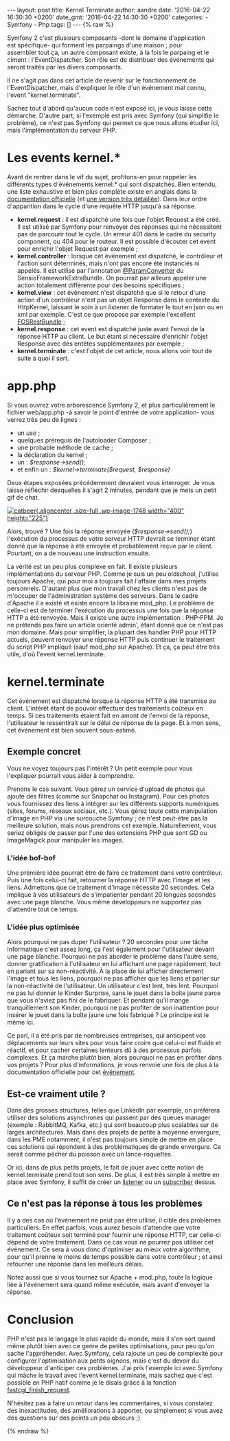 --- layout: post title: Kernel Terminate author: aandre date:
'2016-04-22 16:30:30 +0200' date\_gmt: '2016-04-22 14:30:30 +0200'
categories: - Symfony - Php tags: \[\] --- {% raw %}

Symfony 2 c'est plusieurs composants -dont le domaine d'application
est spécifique- qui forment les parpaings d'une maison ; pour
assembler tout ça, un autre composant existe, à la fois le parpaing et
le ciment : l'EventDispatcher. Son rôle est de distribuer des événements
qui seront traités par les divers composants.

Il ne s'agit pas dans cet article de revenir sur le fonctionnement de
l'EventDispatcher, mais d'expliquer le rôle d'un événement mal connu,
l'event "kernel.terminate".

Sachez tout d'abord qu'aucun code n'est exposé ici, je vous laisse cette
démarche. D'autre part, si l'exemple est pris avec Symfony (qui
simplifie le problème), ce n'est pas Symfony qui permet ce que nous
allons étudier ici, mais l'implémentation du serveur PHP.

Les events kernel.\*
====================

Avant de rentrer dans le vif du sujet, profitons-en pour rappeler les
différents types d'événements kernel.\* qui sont dispatchés. Bien
entendu, une liste exhaustive et bien plus complète existe en anglais
dans la [documentation
officielle](http://symfony.com/doc/current/reference/events.html) (et
[une version très
détaillée](http://symfony.com/doc/current/components/http_kernel/introduction.html)).
Dans leur ordre d'apparition dans le cycle d'une requête HTTP jusqu'à sa
réponse.

-   **kernel.request** : il est dispatché une fois que l'objet Request a
    été créé. Il est utilisé par Symfony pour renvoyer des réponses qui
    ne nécessitent pas de parcourir tout le cycle. Un erreur 401 dans le
    cadre du security component, ou 404 pour le routeur. Il est possible
    d'écouter cet event pour enrichir l'objet Request par exemple ;
-   **kernel.controller** : lorsque cet événement est dispatché, le
    contrôleur et l'action sont déterminés, mais n'ont pas encore été
    instanciés ni appelés. Il est utilisé par l'annotation
    [@ParamConverter](http://symfony.com/doc/current/bundles/SensioFrameworkExtraBundle/annotations/converters.html)
    du SensioFrameworkExtraBundle. On pourrait par ailleurs appeler une
    action totalement différente pour des besoins spécifiques ;
-   **kernel.view** : cet événement n'est dispatché que si le retour
    d'une action d'un contrôleur n'est pas un objet Response dans le
    contexte du HttpKernel, laissant le soin à un listener de formater
    le tout en json ou en xml par exemple. C'est ce que propose par
    exemple l'excellent
    [FOSRestBundle](http://symfony.com/doc/current/bundles/FOSRestBundle/index.html) ;
-   **kernel.response** : cet event est dispatché juste avant l'envoi de
    la réponse HTTP au client. Le but étant si nécessaire d'enrichir
    l'objet Response avec des entêtes supplémentaires par exemple ;
-   **kernel.terminate** : c'est l'objet de cet article, nous allons
    voir tout de suite à quoi il sert.

app.php
=======

Si vous ouvrez votre arborescence Symfony 2, et plus particulièrement le
fichier web/app.php -à savoir le point d'entrée de votre application-
vous verrez très peu de lignes :

-   un *use* ;
-   quelques prérequis de l'autoloader Composer ;
-   une probable méthode de cache ;
-   la déclaration du kernel ;
-   un : *\$response-&gt;send();*
-   et enfin un : *\$kernel-&gt;terminate(\$request, \$response)*

Deux étapes exposées précédemment devraient vous interroger. Je vous
laisse réfléchir desquelles il s'agit 2 minutes, pendant que je mets un
petit gif de chat.

[![catbeer](http://blog.eleven-labs.com/wp-content/uploads/2016/04/catbeer.gif){.aligncenter
.size-full .wp-image-1748 width="400"
height="225"}](http://blog.eleven-labs.com/wp-content/uploads/2016/04/catbeer.gif)

Alors, trouvé ? Une fois la réponse envoyée (*\$response-&gt;send();*)
l'exécution du processus de votre serveur HTTP devrait se terminer étant
donné que la réponse à été envoyée et probablement reçue par le client.
Pourtant, on a de nouveau une instruction ensuite.

La vérité est un peu plus complexe en fait. Il existe plusieurs
implémentations du serveur PHP. Comme je suis un peu oldschool,
j'utilise toujours Apache, qui pour moi a toujours fait l'affaire dans
mes projets personnels. D'autant plus que mon travail chez les
clients n'est pas de m'occuper de l'administration système des serveurs.
Dans le cadre d'Apache il a existé et existe encore la librairie
mod\_php. Le problème de celle-ci est de terminer l'exécution du
processus une fois que la réponse HTTP a été renvoyée. Mais il
existe une autre implémentation : PHP-FPM. Je ne prétends pas faire
un article orienté admin', étant donné que ce n'est pas mon domaine.
Mais pour simplifier, la plupart des handler PHP pour HTTP actuels,
peuvent renvoyer une réponse HTTP puis continuer le traitement du script
PHP impliqué (sauf mod\_php sur Apache). Et ça, ça peut être très utile,
d'où l'event kernel.terminate.

kernel.terminate
================

Cet événement est dispatché lorsque la réponse HTTP à été transmise au
client. L'intérêt étant de pouvoir effectuer des traitements coûteux en
temps. Si ces traitements étaient fait en amont de l'envoi de la
réponse, l'utilisateur le ressentirait sur le délai de réponse de la
page. Et à mon sens, cet événement est bien souvent sous-estimé.

Exemple concret
---------------

Vous ne voyez toujours pas l'intérêt ? Un petit exemple pour vous
l'expliquer pourrait vous aider à comprendre.

Prenons le cas suivant. Vous gérez un service d'upload de photos qui
ajoute des filtres (comme sur Snapchat ou Instagram). Pour ces photos
vous fournissez des liens à intégrer sur les différents supports
numériques (sites, forums, réseaux sociaux, etc.). Vous gérez toute
cette manipulation d'image en PHP via une surcouche Symfony ; ce
n'est peut-être pas la meilleure solution, mais nous prendrons cet
exemple. Naturellement, vous seriez obligés de passer par l'une des
extensions PHP que sont GD ou ImageMagick pour manipuler les images.

### L'idée bof-bof

Une première idée pourrait être de faire ce traitement dans votre
contrôleur. Puis une fois celui-ci fait, retourner la réponse HTTP avec
l'image et les liens. Admettons que ce traitement d'image nécessite 20
secondes. Cela implique à vos utilisateurs de s'impatienter pendant 20
longues secondes avec une page blanche. Vous même développeurs ne
supportez pas d'attendre tout ce temps.

### L'idée plus optimisée

Alors pourquoi ne pas duper l'utilisateur ? 20 secondes pour une tâche
informatique c'est assez long, ça l'est également pour l'utilisateur
devant une page blanche. Pourquoi ne pas aborder le problème dans
l'autre sens, donner gratification à l'utilisateur en lui affichant une
page rapidement, tout en pariant sur sa non-réactivité. À la place de
lui afficher directement l'image et tous les liens, pourquoi ne pas
afficher que les liens et parier sur la non-réactivité de l'utilisateur.
Un utilisateur c'est lent, très lent. Pourquoi ne pas lui donner le
Kinder Surprise, sans le jouet dans la boîte jaune parce que vous
n'aviez pas fini de le fabriquer. Et pendant qu'il mange tranquillement
son Kinder, pourquoi ne pas profiter de son inattention pour insérer le
jouet dans la boîte jaune une fois fabriqué ? Le principe est le même
ici.

Ce pari, il a été pris par de nombreuses entreprises, qui anticipent vos
déplacements sur leurs sites pour vous faire croire que celui-ci
est fluide et réactif, et pour cacher certaines lenteurs dû à des
processus parfois complexes. Et ça marche plutôt bien, alors pourquoi ne
pas en profiter dans vos projets ? Pour plus d'informations, je vous
renvoie une fois de plus à la documentation officielle pour
cet [événement](http://symfony.com/doc/current/components/http_kernel/introduction.html#the-kernel-terminate-event).

Est-ce vraiment utile ?
-----------------------

Dans des grosses structures, telles que LinkedIn par exemple, on
préférera utiliser des solutions asynchrones qui passent par des queues
manager (exemple : RabbitMQ, Kafka, etc.) qui sont beaucoup plus
scalables sur de larges architectures. Mais dans des projets de petite à
moyenne envergure, dans les PME notamment, il n'est pas toujours simple
de mettre en place ces solutions qui répondent à des problématiques de
grande envergure. Ce serait comme pêcher du poisson avec un
lance-roquettes.

Or ici, dans de plus petits projets, le fait de jouer avec cette notion
de kernel.terminate prend tout son sens. De plus, il est très simple à
mettre en place avec Symfony, il suffit de créer un
[listener](http://symfony.com/doc/current/cookbook/event_dispatcher/event_listener.html#creating-an-event-listener)
ou un
[subscriber](http://symfony.com/doc/current/cookbook/event_dispatcher/event_listener.html#creating-an-event-subscriber) dessus.

Ce n'est pas la réponse à tous les problèmes
--------------------------------------------

Il y a des cas où l'événement ne peut pas être utilisé, il cible des
problèmes particuliers. En effet parfois, vous aurez besoin d'attendre
que votre traitement coûteux soit terminé pour fournir une réponse HTTP,
car celle-ci dépend de votre traitement. Dans ce cas vous ne pourrez pas
utiliser cet événement. Ce sera à vous donc d'optimiser au mieux votre
algorithme, pour qu'il prenne le moins de temps possible dans votre
contrôleur ; et ainsi retourner une réponse dans les meilleurs délais.

Notez aussi que si vous tournez sur Apache + mod\_php, toute la logique
liée à l'événement sera quand même exécutée, mais avant d'envoyer la
réponse.

Conclusion
==========

PHP n'est pas le langage le plus rapide du monde, mais il s'en sort
quand même plutôt bien avec ce genre de petites optimisations, pour peu
qu'on sache l'appréhender. Avec Symfony, cela rajoute un peu de
complexité pour configurer l'optimisation aux petits oignons, mais c'est
du devoir du développeur d'anticiper ces problèmes. J'ai pris l'exemple
ici avec Symfony qui mâche le travail avec l'event kernel.terminate,
mais sachez que c'est possible en PHP natif comme je le disais grâce à
la fonction
[fastcgi\_finish\_request](http://php.net/manual/en/function.fastcgi-finish-request.php).

N'hésitez pas à faire un retour dans les commentaires, si vous constatez
des inexactitudes, des améliorations à apporter, ou simplement si vous
avez des questions sur des points un peu obscurs ;)

{% endraw %}
